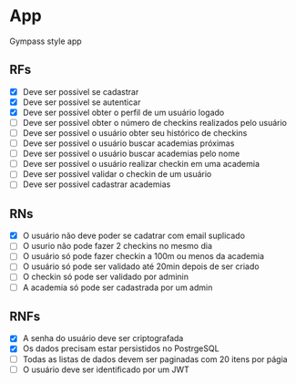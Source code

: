 # App

Gympass style app

## RFs

- [x] Deve ser possivel se cadastrar
- [x] Deve ser possivel se autenticar
- [x] Deve ser possivel obter o perfil de um usuário logado
- [ ] Deve ser possivel obter o número de checkins realizados pelo usuário
- [ ] Deve ser possivel o usuário obter seu histórico de checkins
- [ ] Deve ser possivel o usuário buscar academias próximas
- [ ] Deve ser possivel o usuário buscar academias pelo nome
- [ ] Deve ser possivel o usuário realizar checkin em uma academia
- [ ] Deve ser possivel validar o checkin de um usuário
- [ ] Deve ser possivel cadastrar academias

## RNs

- [x] O usuário não deve poder se cadatrar com email suplicado
- [ ] O usurio não pode fazer 2 checkins no mesmo dia
- [ ] O usuário só pode fazer checkin a 100m ou menos da academia
- [ ] O usuário só pode ser validado até 20min depois de ser criado
- [ ] O checkin só pode ser validado por adminin
- [ ] A academia só pode ser cadastrada por um admin

## RNFs

- [x] A senha do usuário deve ser criptografada
- [x] Os dados precisam estar persistidos no PostrgeSQL
- [ ] Todas as listas de dados devem ser paginadas com 20 itens por págia
- [ ] O usuário deve ser identificado por um JWT